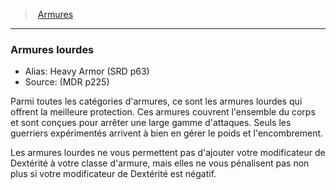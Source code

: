 ﻿> [Armures](hd_armor.md)

---

### Armures lourdes

- Alias: Heavy Armor (SRD p63)
- Source: (MDR p225)

Parmi toutes les catégories d'armures, ce sont les armures lourdes qui offrent la meilleure protection. Ces armures couvrent l'ensemble du corps et sont conçues pour arrêter une large gamme d'attaques. Seuls les guerriers expérimentés arrivent à bien en gérer le poids et l'encombrement.

Les armures lourdes ne vous permettent pas d'ajouter votre modificateur de Dextérité à votre classe d'armure, mais elles ne vous pénalisent pas non plus si votre modificateur de Dextérité est négatif.

